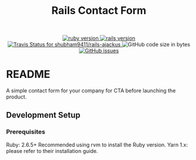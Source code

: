 <div align="center">
  <br>
  <h1>Rails Contact Form</h1>
</div>
<br>
<p align="center">
  <a href="https://www.ruby-lang.org/en/">
    <img src="https://img.shields.io/badge/Ruby-v2.6.5-green.svg" alt="ruby version">
  </a>
  <a href="http://rubyonrails.org/">
    <img src="https://img.shields.io/badge/Rails-v6.1.0-brightgreen.svg" alt="rails version">
  </a>
  <a href="https://travis-ci.com/shubham9411/rails-ajackus">
    <img src="https://travis-ci.com/shubham9411/rails-ajackus.svg?branch=master" alt="Travis Status for shubham9411/rails-ajackus">
  </a>
  <img src="https://img.shields.io/github/languages/code-size/shubham9411/rails-ajackus" alt="GitHub code size in bytes">
  <a href="https://github.com/shubham9411/rails-ajackus/issues">
    <img alt="GitHub issues" src="https://img.shields.io/github/issues/shubham9411/rails-ajackus">
  </a>
</p>

# README

A simple contact form for your company for CTA before launching the product.

## Development Setup

### Prerequisites

Ruby: 2.6.5+ Recommended using rvm to install the Ruby version.
Yarn 1.x: please refer to their installation guide.

